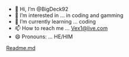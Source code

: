 - 👋 Hi, I’m @BigDeck92
- 👀 I’m interested in ... in coding and gamming
- 🌱 I’m currently learning ... coding
- 📫 How to reach me ... Vex1@live.com
- 😄 Pronouns: ... HE/HIM
<!---
BigDeck92/BigDeck92 is a ✨ special ✨ repository because its `README.md` (this file) appears on your GitHub profile.
You can click the Preview link to take a look at your changes.
--->
[Readme.md](https://github.com/user-attachments/files/17452033/Readme.md)
